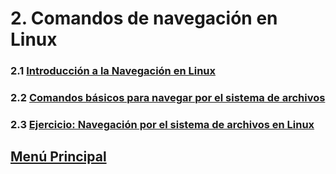 # 2. Comandos de navegación en Linux

### 2.1 [Introducción a la Navegación en Linux](./01_introduccióncomandos.md)
### 2.2 [Comandos básicos para navegar por el sistema de archivos](./02_comandosbásicos.md)
### 2.3 [Ejercicio: Navegación por el sistema de archivos en Linux](./03_ejerciciolinux.md)

## [Menú Principal](../../index.md)